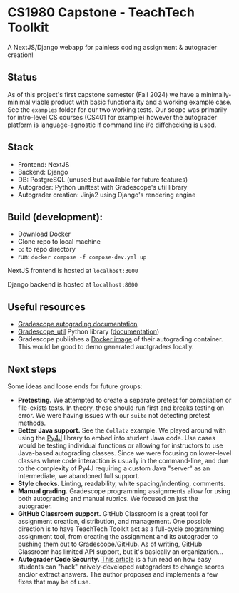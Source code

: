 # CS1980 Capstone - TeachTech Toolkit

A NextJS/Django webapp for painless coding assignment & autograder creation!

## Status

As of this project's first capstone semester (Fall 2024) we have a minimally-minimal viable product with basic functionality and a working example case. See the `examples` folder for our two working tests. Our scope was primarily for intro-level CS courses (CS401 for example) however the autograder platform is language-agnostic if command line i/o diffchecking is used.

## Stack

- Frontend: NextJS
- Backend: Django
- DB: PostgreSQL (unused but available for future features)
- Autograder: Python unittest with Gradescope's util library
- Autograder creation: Jinja2 using Django's rendering engine 

## Build (development):
- Download Docker
- Clone repo to local machine
- `cd` to repo directory
- run: `docker compose -f compose-dev.yml up`

NextJS frontend is hosted at `localhost:3000`

Django backend is hosted at `localhost:8000`

## Useful resources

- [Gradescope autograding documentation](https://gradescope-autograders.readthedocs.io/en/latest/)
- [Gradescope_util](https://github.com/gradescope/gradescope-utils) Python library ([documentation](https://gradescope-utils.readthedocs.io/en/latest/))
- Gradescope publishes a [Docker image](https://hub.docker.com/r/gradescope/autograder-base/) of their autograding container. This would be good to demo generated auotgraders locally.

## Next steps

Some ideas and loose ends for future groups:

- **Pretesting.** We attempted to create a separate pretest for compilation or file-exists tests. In theory, these should run first and breaks testing on error. We were having issues with our `suite` not detecting pretest methods.
- **Better Java support.** See the `Collatz` example. We played around with using the [Py4J]() library to embed into student Java code. Use cases would be testing individual functions or allowing for instructors to use Java-based autograding classes. Since we were focusing on lower-level classes where code interaction is usually in the command-line, and due to the complexity of Py4J requiring a custom Java "server" as an intermediate, we abandoned full support.
- **Style checks.** Linting, readability, white spacing/indenting, comments.
- **Manual grading.** Gradescope programming assignments allow for using both autograding and manual rubrics. We focused on just the autograder.
- **GitHub Classroom support.** GitHub Classroom is a great tool for assignment creation, distribution, and management. One possible direction is to have TeachTech Toolkit act as a full-cycle programming assignment tool, from creating the assignment and its autograder to pushing them out to Gradescope/GitHub. As of writing, GitHub Classroom has limited API support, but it's basically an organization... 
- **Autograder Code Security.** [This article](https://saligrama.io/blog/gradescope-autograder-security/) is a fun read on how easy students can "hack" naively-developed autograders to change scores and/or extract answers. The author proposes and implements a few fixes that may be of use.
